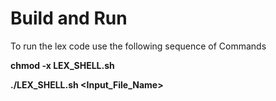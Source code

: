 # Build and Run

To run the lex code use the following sequence of Commands

**chmod -x LEX_SHELL.sh**

**./LEX_SHELL.sh <Input_File_Name>**
